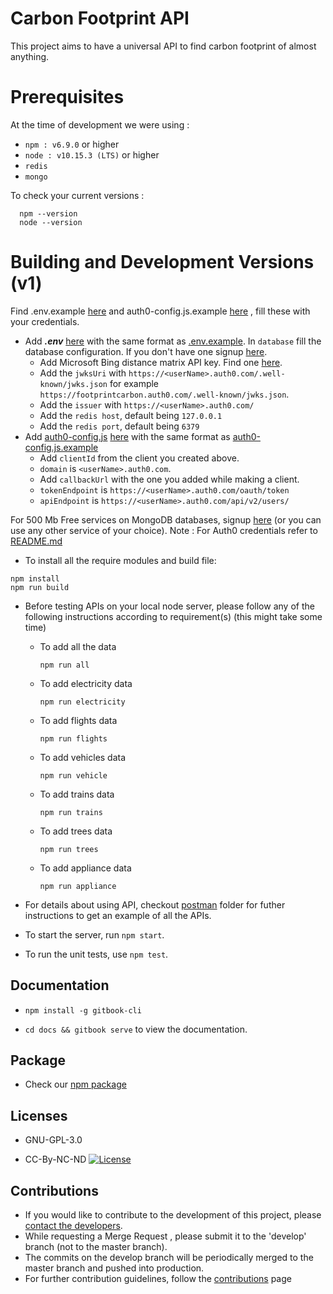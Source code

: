 # Carbon Footprint API

This project aims to have a universal API to find carbon footprint of almost anything.

# Prerequisites

At the time of development we were using :  
  - `npm : v6.9.0` or higher
  - `node : v10.15.3 (LTS)` or higher
  - `redis`
  - `mongo`

To check your current versions :

```
  npm --version
  node --version
```

# Building and Development Versions (v1)

Find .env.example [here](https://gitlab.com/aossie/CarbonFootprint-API/blob/master/.env.example) and auth0-config.js.example [here](https://gitlab.com/aossie/CarbonFootprint-API/tree/master/client/src/Auth/auth0-config.js.example) , fill these with your credentials.

* Add ___.env___ [here](https://gitlab.com/aossie/CarbonFootprint-API) with the same format as [.env.example](https://gitlab.com/aossie/CarbonFootprint-API/blob/master/.env.example). In `database` fill the database configuration. If you don't have one signup [here](https://mlab.com/signup/).
     * Add Microsoft Bing distance matrix API key. Find one [here](https://docs.microsoft.com/en-us/bingmaps/getting-started/bing-maps-dev-center-help/getting-a-bing-maps-key).
     * Add the `jwksUri` with `https://<userName>.auth0.com/.well-known/jwks.json` for example `https://footprintcarbon.auth0.com/.well-known/jwks.json`.
     * Add the `issuer` with `https://<userName>.auth0.com/`
     * Add the `redis host`, default being `127.0.0.1`
     * Add the `redis port`, default being `6379`
* Add [auth0-config.js]() [here](https://gitlab.com/aossie/CarbonFootprint-API/tree/master/client/src/Auth) with the same format as [auth0-config.js.example](https://gitlab.com/aossie/CarbonFootprint-API/tree/master/client/src/Auth/auth0-config.js.example)
     * Add `clientId` from the client you created above.
     * `domain` is `<userName>.auth0.com`.
     * Add `callbackUrl` with the one you added while making a client.
     * `tokenEndpoint` is `https://<userName>.auth0.com/oauth/token`
     * `apiEndpoint` is `https://<userName>.auth0.com/api/v2/users/`

 For 500 Mb Free services on MongoDB databases, signup [here](https://www.mlab.com/signup) (or you can use any other service of your choice).
 Note : For Auth0 credentials refer to [README.md](https://gitlab.com/aossie/CarbonFootprint-API/blob/master/client/src/Auth/README.md)

* To install all the require modules and build file:

```
npm install
npm run build
```

* Before testing APIs on your local node server, please follow any of the following instructions according to requirement(s) (this might take some time)

    * To add all the data
       ```
       npm run all
       ```
    * To add electricity data
      ```
      npm run electricity
      ```
    * To add flights data
      ```
      npm run flights
      ```
    * To add vehicles data
      ```
      npm run vehicle
      ```
    * To add trains data
      ```
      npm run trains
      ```
    * To add trees data
      ```
      npm run trees
      ```
    * To add appliance data
      ```
      npm run appliance
      ```
* For details about using API, checkout [postman](./Postman-guidelines) folder for futher instructions to get an example of all the APIs.

* To start the server, run `npm start`.

* To run the unit tests, use `npm test`.

Documentation
-------------
* `npm install -g gitbook-cli`

* `cd docs && gitbook serve`  to view the documentation.

Package
-----
* Check our [npm package](https://gitlab.com/vedularaghu/aossiecfe/)

Licenses
---------
* GNU-GPL-3.0

* CC-By-NC-ND [![License](https://i.creativecommons.org/l/by-nc-nd/4.0/88x31.png)](http://creativecommons.org/licenses/by-nc-nd/4.0/)


Contributions
-------------

- If you would like to contribute to the development of this project, please [contact the developers](mailto:bruno.wp@gmail.com).
- While requesting a Merge Request , please submit it to the 'develop' branch (not to the master branch).
- The commits on the develop branch will be periodically merged to the master branch and pushed into production. 
- For further contribution guidelines, follow the [contributions](./CONTRIBUTING.md) page


